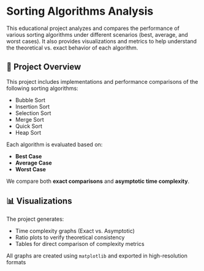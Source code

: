 # Sorting Algorithms Analysis

This educational project analyzes and compares the performance of various sorting algorithms under different scenarios (best, average, and worst cases). It also provides visualizations and metrics to help understand the theoretical vs. exact behavior of each algorithm.

## 📌 Project Overview

This project includes implementations and performance comparisons of the following sorting algorithms:

- Bubble Sort
- Insertion Sort
- Selection Sort
- Merge Sort
- Quick Sort
- Heap Sort

Each algorithm is evaluated based on:
- **Best Case**
- **Average Case**
- **Worst Case**

We compare both **exact comparisons** and **asymptotic time complexity**.

## 📊 Visualizations

The project generates:
- Time complexity graphs (Exact vs. Asymptotic)
- Ratio plots to verify theoretical consistency
- Tables for direct comparison of complexity metrics

All graphs are created using `matplotlib` and exported in high-resolution formats
